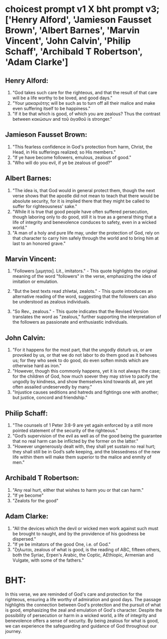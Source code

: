 # choicest prompt v1 X bht prompt v3; ['Henry Alford', 'Jamieson Fausset Brown', 'Albert Barnes', 'Marvin Vincent', 'John Calvin', 'Philip Schaff', 'Archibald T Robertson', 'Adam Clarke']

## Henry Alford:
1. "God takes such care for the righteous, and that the result of that care will be a life worthy to be loved, and good days."
2. "Your μακαριότης will be such as to turn off all their malice and make even suffering itself to be happiness."
3. "If it be that which is good, of which you are zealous? Thus the contrast between κακώσων and τοῦ ἀγαθοῦ is stronger."

## Jamieson Fausset Brown:
1. "This fearless confidence in God's protection from harm, Christ, the Head, in His sufferings realized; so His members." 
2. "If ye have become followers, emulous, zealous of good." 
3. "Who will do you evil, if ye be zealous of good?"

## Albert Barnes:
1. "The idea is, that God would in general protect them, though the next verse shows that the apostle did not mean to teach that there would be absolute security, for it is implied there that they might be called to suffer for righteousness' sake."
2. "While it is true that good people have often suffered persecution, though laboring only to do good, still it is true as a general thing that a life of integrity and benevolence conduces to safety, even in a wicked world."
3. "A man of a holy and pure life may, under the protection of God, rely on that character to carry him safely through the world and to bring him at last to an honored grave."

## Marvin Vincent:
1. "Followers [μιμηται]. Lit., imitators." - This quote highlights the original meaning of the word "followers" in the verse, emphasizing the idea of imitation or emulation.

2. "But the best texts read zhlwtai, zealots." - This quote introduces an alternative reading of the word, suggesting that the followers can also be understood as zealous individuals.

3. "So Rev., zealous." - This quote indicates that the Revised Version translates the word as "zealous," further supporting the interpretation of the followers as passionate and enthusiastic individuals.

## John Calvin:
1. "For it happens for the most part, that the ungodly disturb us, or are provoked by us, or that we do not labor to do them good as it behoves us; for they who seek to do good, do even soften minds which are otherwise hard as iron."
2. "However, though this commonly happens, yet it is not always the case; for the children of God, how much soever they may strive to pacify the ungodly by kindness, and show themselves kind towards all, are yet often assailed undeservedly by many."
3. "Injustice causes seditions and hatreds and fightings one with another; but justice, concord and friendship."

## Philip Schaff:
1. "The counsels of 1 Peter 3:8-9 are yet again enforced by a still more pointed statement of the security of the righteous."
2. "God’s supervision of the evil as well as of the good being the guarantee that no real harm can be inflicted by the former on the latter."
3. "However ungenerously dealt with, they shall yet sustain no real hurt; they shall still be in God’s safe keeping, and the blessedness of the new life within them will make them superior to the malice and enmity of men."

## Archibald T Robertson:
1. "Any real hurt, either that wishes to harm you or that can harm." 
2. "If ye become" 
3. "Zealots for the good"

## Adam Clarke:
1. "All the devices which the devil or wicked men work against such must be brought to naught, and by the providence of his goodness be dispersed."
2. "If ye be imitators of the good One, i.e. of God."
3. "ζηλωται, zealous of what is good, is the reading of ABC, fifteen others, both the Syriac, Erpen's Arabic, the Coptic, AEthiopic, Armenian and Vulgate, with some of the fathers."


# BHT:
In this verse, we are reminded of God's care and protection for the righteous, ensuring a life worthy of admiration and good days. The passage highlights the connection between God's protection and the pursuit of what is good, emphasizing the zeal and emulation of God's character. Despite the possibility of persecution or harm in a wicked world, a life of integrity and benevolence offers a sense of security. By being zealous for what is good, we can experience the safeguarding and guidance of God throughout our journey.